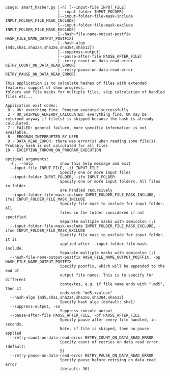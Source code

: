     usage: smart_hasher.py [-h] [--input-file INPUT_FILE]
                           [--input-folder INPUT_FOLDER]
                           [--input-folder-file-mask-include INPUT_FOLDER_FILE_MASK_INCLUDE]
                           [--input-folder-file-mask-exclude INPUT_FOLDER_FILE_MASK_EXCLUDE]
                           [--hash-file-name-output-postfix HASH_FILE_NAME_OUTPUT_POSTFIX]
                           [--hash-algo {md5,sha1,sha224,sha256,sha384,sha512}]
                           [--suppress-output]
                           [--pause-after-file PAUSE_AFTER_FILE]
                           [--retry-count-on-data-read-error RETRY_COUNT_ON_DATA_READ_ERROR]
                           [--retry-pause-on-data-read-error RETRY_PAUSE_ON_DATA_READ_ERROR]

    This application is to calculate hashes of files with extended features: support of show progress,
    folders and file masks for multiple files, skip calculation of handled files etc...

    Application exit codes:
     0 - OK: everthing fine. Program executed successfully
     2 - OK_SKIPPED_ALREADY_CALCULATED: everything fine. OK may be returned anyway if file(s) is skipped because the hash is already calculated.
     7 - FAILED: general failure, more specific information is not available.
     8 - PROGRAM_INTERRUPTED_BY_USER
     9 - DATA_READ_ERROR: there was error(s) when reading some file(s). Probably hash is not calculated for all files
    10 - EXCEPTION_THROWN_ON_PROGRAM_EXECUTION

    optional arguments:
      -h, --help            show this help message and exit
      --input-file INPUT_FILE, -if INPUT_FILE
                            Specify one or more input files
      --input-folder INPUT_FOLDER, -ifo INPUT_FOLDER
                            Specify one or more input folders. All files in folder
                            are handled recursively
      --input-folder-file-mask-include INPUT_FOLDER_FILE_MASK_INCLUDE, -ifoi INPUT_FOLDER_FILE_MASK_INCLUDE
                            Specify file mask to include for input folder. All
                            files in the folder considered if not specified.
                            Separate multiple masks with semicolon (;)
      --input-folder-file-mask-exclude INPUT_FOLDER_FILE_MASK_EXCLUDE, -ifoe INPUT_FOLDER_FILE_MASK_EXCLUDE
                            Specify file mask to exclude for input folder. It is
                            applied after --input-folder-file-mask-include.
                            Separate multiple masks with semicolon (;)
      --hash-file-name-output-postfix HASH_FILE_NAME_OUTPUT_POSTFIX, -op HASH_FILE_NAME_OUTPUT_POSTFIX
                            Specify postfix, which will be appended to the end of
                            output file names. This is to specify for different
                            contextes, e.g. if file name ends with ".md5", then it
                            ends with "md5.<value>"
      --hash-algo {md5,sha1,sha224,sha256,sha384,sha512}
                            Specify hash algo (default: sha1)
      --suppress-output, -so
                            Suppress console output
      --pause-after-file PAUSE_AFTER_FILE, -pf PAUSE_AFTER_FILE
                            Specify pause after every file handled, in seconds.
                            Note, if file is skipped, then no pause applied
      --retry-count-on-data-read-error RETRY_COUNT_ON_DATA_READ_ERROR
                            Specify count of retries on data read error (default:
                            5)
      --retry-pause-on-data-read-error RETRY_PAUSE_ON_DATA_READ_ERROR
                            Specify pause before retrying on data read error
                            (default: 30)
